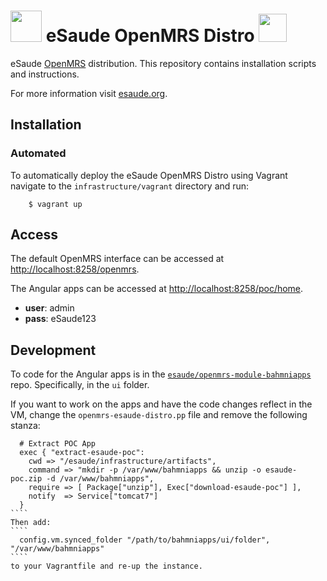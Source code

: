 # <img src="https://s3-eu-west-1.amazonaws.com/esaude/images/mozambican-emblem.png" height="50px"/> eSaude OpenMRS Distro <img src="https://s3-eu-west-1.amazonaws.com/esaude/images/mozambican-flag.png" height="45px"/>

eSaude [OpenMRS](http://www.openmrs.org/) distribution. This repository contains installation scripts and instructions.

For more information visit [esaude.org](http://esaude.org).

## Installation

### Automated

To automatically deploy the eSaude OpenMRS Distro using Vagrant navigate to the `infrastructure/vagrant` directory and run:

````
    $ vagrant up
````

## Access

The default OpenMRS interface can be accessed at [http://localhost:8258/openmrs](http://localhost:8258/openmrs).

The Angular apps can be accessed at [http://localhost:8258/poc/home](http://localhost:8258/poc/home).

* **user**: admin
* **pass**: eSaude123

## Development

To code for the Angular apps is in the [`esaude/openmrs-module-bahmniapps`](https://github.com/esaude/openmrs-module-bahmniapps) repo. Specifically, in the `ui` folder.

If you want to work on the apps and have the code changes reflect in the VM, change the `openmrs-esaude-distro.pp` file and remove the following stanza:

`````
  # Extract POC App
  exec { "extract-esaude-poc":
    cwd => "/esaude/infrastructure/artifacts",
    command => "mkdir -p /var/www/bahmniapps && unzip -o esaude-poc.zip -d /var/www/bahmniapps",
    require => [ Package["unzip"], Exec["download-esaude-poc"] ],
    notify  => Service["tomcat7"]
  }
````
Then add:
````
  config.vm.synced_folder "/path/to/bahmniapps/ui/folder", "/var/www/bahmniapps"
````
to your Vagrantfile and re-up the instance.